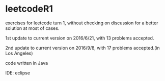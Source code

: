 # leetcodeR1

exercises for leetcode turn 1, without checking on discussion for a better solution at most of cases.

1st update to current version on 2016/6/21, with 13 problems accepted.

2nd update to current version on 2016/9/8, with 17 problems accepted.(in Los Angeles)

code written in Java

IDE: eclipse

